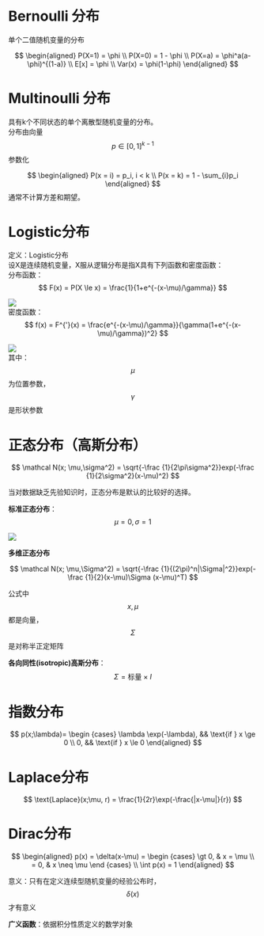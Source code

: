 # Bernoulli 分布
单个二值随机变量的分布

$$
\begin{aligned}
P(X=1) = \phi \\
P(X=0) = 1 - \phi \\
P(X=a) = \phi^a(a-\phi)^{(1-a)} \\
E[x] = \phi \\
Var(x) = \phi(1-\phi)
\end{aligned}
$$

# Multinoulli 分布
具有k个不同状态的单个离散型随机变量的分布。  
分布由向量$$p \in [0,1]^{k-1}$$参数化  

$$
\begin{aligned}
P(x = i) = p_i, i < k \\
P(x = k) = 1 - \sum_{i}p_i
\end{aligned}
$$
通常不计算方差和期望。  

# Logistic分布

定义：Logistic分布  
设X是连续随机变量，X服从逻辑分布是指X具有下列函数和密度函数：  
分布函数：  
$$
F(x) = P(X \le x) = \frac{1}{1+e^{-(x-\mu)/\gamma}}
$$

![](http://windmissing.github.io/images_for_gitbook/mathematics_basic_for_ML/6.png)  
密度函数：  
$$
f(x) = F^{'}(x) = \frac{e^{-(x-\mu)/\gamma}}{\gamma(1+e^{-(x-\mu)/\gamma})^2}
$$

![](http://windmissing.github.io/images_for_gitbook/mathematics_basic_for_ML/5.png)  
其中：$$\mu$$为位置参数，$$\gamma$$是形状参数

# 正态分布（高斯分布）

$$
\mathcal N(x; \mu,\sigma^2) = \sqrt{-\frac {1}{2\pi\sigma^2}}exp(-\frac {1}{2\sigma^2}(x-\mu)^2)
$$

当对数据缺乏先验知识时，正态分布是默认的比较好的选择。  

**标准正态分布**：$$\mu=0, \sigma=1$$

![](http://windmissing.github.io/images_for_gitbook/mathematics_basic_for_ML/1.png)   

**多维正态分布**  

$$
\mathcal N(x; \mu,\Sigma^2) = \sqrt{-\frac {1}{(2\pi)^n|\Sigma|^2}}exp(-\frac {1}{2}(x-\mu)\Sigma (x-\mu)^T)
$$

公式中$$x, \mu$$都是向量，$$\Sigma$$是对称半正定矩阵

**各向同性(isotropic)高斯分布**：
$$
\Sigma = \text{标量} \times I
$$

# 指数分布

$$
p(x;\lambda)= 
\begin {cases}
 \lambda \exp(-\lambda), && \text{if } x \ge 0 \\
 0, && \text{if } x \le 0 
\end{aligned} 
$$


# Laplace分布

$$
\text{Laplace}(x;\mu, r) = \frac{1}{2r}\exp(-\frac{|x-\mu|}{r})
$$

# Dirac分布

$$
\begin{aligned}
p(x) = \delta(x-\mu) = 
\begin {cases}
\gt 0, & x = \mu \\
= 0, & x \neq \mu
\end {cases}    \\
\int p(x) = 1
\end{aligned}
$$

意义：只有在定义连续型随机变量的经验公布时，$$\delta(x)$$才有意义

**广义函数**：依据积分性质定义的数学对象  
